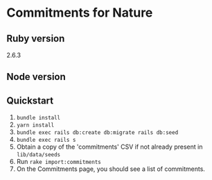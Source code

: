 # Commitments for Nature


## Ruby version
2.6.3
## Node version 

## Quickstart

1. `bundle install`
2. `yarn install`
3. `bundle exec rails db:create db:migrate rails db:seed`
4. `bundle exec rails s` 
5. Obtain a copy of the 'commitments' CSV if not already present in `lib/data/seeds`
6. Run `rake import:commitments`
7. On the Commitments page, you should see a list of commitments.